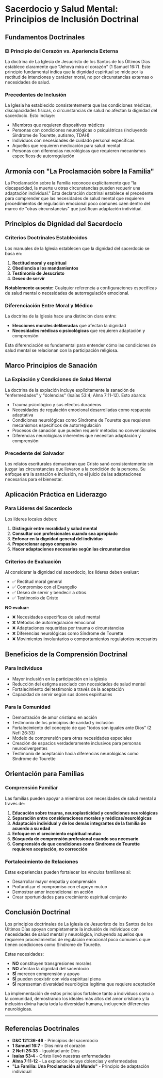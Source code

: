 # Sacerdocio y Salud Mental: Principios de Inclusión Doctrinal

## Fundamentos Doctrinales

### El Principio del Corazón vs. Apariencia Externa

La doctrina de La Iglesia de Jesucristo de los Santos de los Últimos Días establece claramente que "Jehová mira el corazón" (1 Samuel 16:7). Este principio fundamental indica que la dignidad espiritual se mide por la rectitud de intenciones y carácter moral, no por circunstancias externas o necesidades de salud.

### Precedentes de Inclusión

La Iglesia ha establecido consistentemente que las condiciones médicas, discapacidades físicas, o circunstancias de salud no afectan la dignidad del sacerdocio. Esto incluye:

- Miembros que requieren dispositivos médicos
- Personas con condiciones neurológicas o psiquiátricas (incluyendo Síndrome de Tourette, autismo, TDAH)
- Individuos con necesidades de cuidado personal específicas
- Aquellos que requieren medicación para salud mental
- Personas con diferencias neurológicas que requieren mecanismos específicos de autorregulación

## Armonía con "La Proclamación sobre la Familia"

La Proclamación sobre la Familia reconoce explícitamente que "la discapacidad, la muerte u otras circunstancias pueden requerir una adaptación individual." Esta declaración doctrinal establece el precedente para comprender que las necesidades de salud mental que requieren procedimientos de regulación emocional poco comunes caen dentro del marco de "otras circunstancias" que justifican adaptación individual.

## Principios de Dignidad del Sacerdocio

### Criterios Doctrinales Establecidos

Los manuales de la Iglesia establecen que la dignidad del sacerdocio se basa en:

1. **Rectitud moral y espiritual**
2. **Obediencia a los mandamientos**
3. **Testimonio de Jesucristo**
4. **Deseo de servir**

**Notablemente ausente:** Cualquier referencia a configuraciones específicas de salud mental o necesidades de autorregulación emocional.

### Diferenciación Entre Moral y Médico

La doctrina de la Iglesia hace una distinción clara entre:

- **Elecciones morales deliberadas** que afectan la dignidad
- **Necesidades médicas o psicológicas** que requieren adaptación y comprensión

Esta diferenciación es fundamental para entender cómo las condiciones de salud mental se relacionan con la participación religiosa.

## Marco Principios de Sanación

### La Expiación y Condiciones de Salud Mental

La doctrina de la expiación incluye explícitamente la sanación de "enfermedades" y "dolencias" (Isaías 53:4; Alma 7:11-12). Esto abarca:

- Trauma psicológico y sus efectos duraderos
- Necesidades de regulación emocional desarrolladas como respuesta adaptativa
- Condiciones neurológicas como Síndrome de Tourette que requieren mecanismos específicos de autorregulación
- Procesos de sanación que pueden requerir métodos no convencionales
- Diferencias neurológicas inherentes que necesitan adaptación y comprensión

### Precedente del Salvador

Los relatos escriturales demuestran que Cristo sanó consistentemente sin juzgar las circunstancias que llevaron a la condición de la persona. Su enfoque era la sanación e inclusión, no el juicio de las adaptaciones necesarias para el bienestar.

## Aplicación Práctica en Liderazgo

### Para Líderes del Sacerdocio

Los líderes locales deben:

1. **Distinguir entre moralidad y salud mental**
2. **Consultar con profesionales cuando sea apropiado**
3. **Enfocar en la dignidad general del individuo**
4. **Proporcionar apoyo compasivo**
5. **Hacer adaptaciones necesarias según las circunstancias**

### Criterios de Evaluación

Al considerar la dignidad del sacerdocio, los líderes deben evaluar:

- ✅ Rectitud moral general
- ✅ Compromiso con el Evangelio
- ✅ Deseo de servir y bendecir a otros
- ✅ Testimonio de Cristo

**NO evaluar:**
- ❌ Necesidades específicas de salud mental
- ❌ Métodos de autorregulación emocional
- ❌ Adaptaciones requeridas por trauma o circunstancias
- ❌ Diferencias neurológicas como Síndrome de Tourette
- ❌ Movimientos involuntarios o comportamientos regulatorios necesarios

## Beneficios de la Comprensión Doctrinal

### Para Individuos

- Mayor inclusión en la participación en la iglesia
- Reducción del estigma asociado con necesidades de salud mental
- Fortalecimiento del testimonio a través de la aceptación
- Capacidad de servir según sus dones espirituales

### Para la Comunidad

- Demostración de amor cristiano en acción
- Testimonio de los principios de caridad y inclusión
- Fortalecimiento del concepto de que "todos son iguales ante Dios" (2 Nefi 26:33)
- Modelo de comprensión para otras necesidades especiales
- Creación de espacios verdaderamente inclusivos para personas neurodivergentes
- Testimonio de aceptación hacia diferencias neurológicas como Síndrome de Tourette

## Orientación para Familias

### Comprensión Familiar

Las familias pueden apoyar a miembros con necesidades de salud mental a través de:

1. **Educación sobre trauma, neuroplasticidad y condiciones neurológicas**
2. **Separación entre consideraciones morales y médicas/neurológicas**
3. **Adaptación individual y de los demás integrantes de la familia de acuerdo a su edad**
3. **Enfoque en el crecimiento espiritual mutuo**
4. **Búsqueda de comprensión profesional cuando sea necesario**
5. **Comprensión de que condiciones como Síndrome de Tourette requieren aceptación, no corrección**

### Fortalecimiento de Relaciones

Estas experiencias pueden fortalecer los vínculos familiares al:

- Desarrollar mayor empatía y comprensión
- Profundizar el compromiso con el apoyo mutuo
- Demostrar amor incondicional en acción
- Crear oportunidades para crecimiento espiritual conjunto

## Conclusión Doctrinal

Los principios doctrinales de La Iglesia de Jesucristo de los Santos de los Últimos Días apoyan completamente la inclusión de individuos con necesidades de salud mental y neurológica, incluyendo aquellos que requieren procedimientos de regulación emocional poco comunes o que tienen condiciones como Síndrome de Tourette.

Estas necesidades:
- **NO** constituyen transgresiones morales
- **NO** afectan la dignidad del sacerdocio
- **SÍ** merecen comprensión y apoyo
- **SÍ** pueden coexistir con vida espiritual plena
- **SÍ** representan diversidad neurológica legítima que requiere aceptación

La implementación de estos principios fortalece tanto a individuos como a la comunidad, demostrando los ideales más altos del amor cristiano y la inclusión divina hacia toda la diversidad humana, incluyendo diferencias neurológicas.

---

## Referencias Doctrinales

- **D&C 121:36-46** - Principios del sacerdocio
- **1 Samuel 16:7** - Dios mira el corazón
- **2 Nefi 26:33** - Igualdad ante Dios
- **Isaías 53:4** - Cristo llevó nuestras enfermedades
- **Alma 7:11-12** - La expiación incluye dolencias y enfermedades
- **"La Familia: Una Proclamación al Mundo"** - Principio de adaptación individual